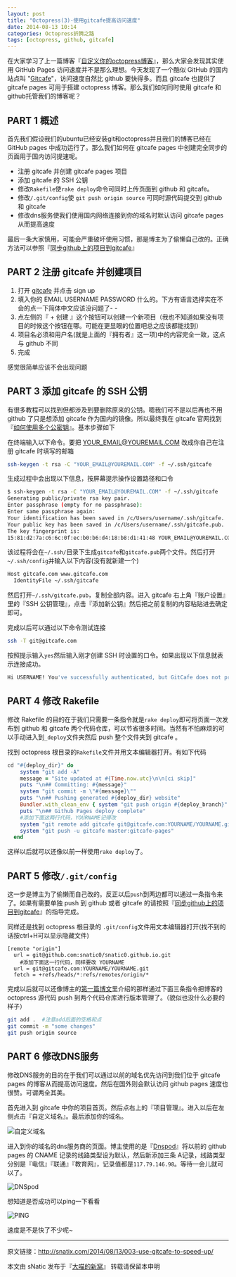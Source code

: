 ```yaml
---
layout: post
title: "Octopress(3)-使用gitcafe提高访问速度"
date: 2014-08-13 10:14
categories: Octopress折腾之路
tags: [octopress, github, gitcafe]
---
```


在大家学习了上一篇博客『[自定义你的octopress博客](http://snatix.com/2014/08/12/002-customize-your-octopress-blog/)』，那么大家会发现其实使用 GitHub Pages 访问速度并不是那么理想。今天发现了一个酷似 GitHub 的国内站点叫 "[Gitcafe](http://gitcafe.com)"，访问速度自然比 github 要快得多。而且 gitcafe 也提供了 gitcafe pages 可用于搭建 octopress 博客。那么我们如何同时使用 gitcafe 和 github托管我们的博客呢？

<!--more-->

## PART 1 概述

首先我们假设我们的ubuntu已经安装git和octopress并且我们的博客已经在 GitHub pages 中成功运行了。那么我们如何在 gitcafe pages 中创建完全同步的页面用于国内访问提速呢。

- 注册 gitcafe 并创建 gitcafe pages 项目
- 添加 gitcafe 的 SSH 公钥
- 修改`Rakefile`使`rake deploy`命令可同时上传页面到 github 和 gitcafe。
- 修改`/.git/config`使 `git push origin source` 可同时源代码提交到 github 和 gitcafe
- 修改dns服务使我们使用国内网络连接到你的域名时默认访问 gitcafe pages 从而提高速度

最后一条大家慎用，可能会严重破坏使用习惯，那是博主为了偷懒自己改的。正确方法可以参照『[同步github上的项目到gitcafe](http:/blog.csdn.net/forever_wind/article/details/37506263/)』

## PART 2 注册 gitcafe 并创建项目

1. 打开 [gitcafe](http://gitcafe.com) 并点击 sign up
2. 填入你的 EMAIL USERNAME PASSWORD 什么的。下方有语言选择实在不会的点一下简体中文应该没问题了- -
3. 点左侧的『 + 创建 』这个按钮可以创建一个新项目（我也不知道如果没有项目的时候这个按钮在哪。可能在更显眼的位置吧总之应该都能找到）
4. 项目名必须和用户名(就是上面的『拥有者』这一项)中的内容完全一致，这点与 github 不同
5. 完成

感觉很简单应该不会出现问题

## PART 3 添加 gitcafe 的 SSH 公钥

有很多教程可以找到但都涉及到要删除原来的公钥。嗯我们可不是以后再也不用 github 了只是想添加 gitcafe 作为国内的镜像。所以最终我在 gitcafe 官网找到『[如何使用多个公密钥](https://gitcafe.com/GitCafe/Help/wiki/如何同时使用多个公秘钥)』。基本步骤如下

在终端输入以下命令。要把 YOUR_EMAIL@YOUREMAIL.COM 改成你自己在注册 gitcafe 时填写的邮箱

``` bash
ssh-keygen -t rsa -C "YOUR_EMAIL@YOUREMAIL.COM" -f ~/.ssh/gitcafe
```

生成过程中会出现以下信息，按屏幕提示操作设置路径和口令

``` bash
$ ssh-keygen -t rsa -C "YOUR_EMAIL@YOUREMAIL.COM" -f ~/.ssh/gitcafe
Generating public/private rsa key pair.
Enter passphrase (empty for no passphrase):
Enter same passphrase again:
Your identification has been saved in /c/Users/username/.ssh/gitcafe.
Your public key has been saved in /c/Users/username/.ssh/gitcafe.pub.
The key fingerprint is:
15:81:d2:7a:c6:6c:0f:ec:b0:b6:d4:18:b8:d1:41:48 YOUR_EMAIL@YOUREMAIL.COM
```

该过程将会在`~/.ssh/`目录下生成`gitcafe`和`gitcafe.pub`两个文件。然后打开`~/.ssh/config`并输入以下内容(没有就新建一个)

``` bash
Host gitcafe.com www.gitcafe.com
  IdentityFile ~/.ssh/gitcafe
```

然后打开`~/.ssh/gitcafe.pub`，复制全部内容。进入 gitcafe 右上角『账户设置』里的『SSH 公钥管理』，点击『添加新公钥』然后把之前复制的内容粘贴进去确定即可。

完成以后可以通过以下命令测试连接

``` bash
ssh -T git@gitcafe.com
```

按照提示输入`yes`然后输入刚才创建 SSH 时设置的口令。如果出现以下信息就表示连接成功。

``` bash
Hi USERNAME! You've successfully authenticated, but GitCafe does not provide shell access.
```

## PART 4 修改 Rakefile

修改 Rakefile 的目的在于我们只需要一条指令就是`rake deploy`即可将页面一次发布到 github 和 gitcafe 两个代码仓库，可以节省很多时间。当然有不怕麻烦的可以手动进入到`_deploy`文件夹然后 push 整个文件夹到 gitcafe 。

找到 octopress 根目录的`Rakefile`文件并用文本编辑器打开。有如下代码

``` ruby
cd "#{deploy_dir}" do
    system "git add -A"
    message = "Site updated at #{Time.now.utc}\n\n[ci skip]"
    puts "\n## Committing: #{message}"
    system "git commit -m \"#{message}\""
    puts "\n## Pushing generated #{deploy_dir} website"
    Bundler.with_clean_env { system "git push origin #{deploy_branch}" }
    puts "\n## Github Pages deploy complete"
    #添加下面这两行代码，YOURNAME记得改
    system "git remote add gitcafe git@gitcafe.com:YOURNAME/YOURNAME.git >> /dev/null 2>&1"
    system "git push -u gitcafe master:gitcafe-pages"
  end
```

这样以后就可以还像以前一样使用`rake deploy`了。

## PART 5 修改`/.git/config`

这一步是博主为了偷懒而自己改的。反正以后`push`到两边都可以通过一条指令来了。如果有需要单独 push 到 github 或者 gitcafe 的请按照『[同步github上的项目到gitcafe](http:/blog.csdn.net/forever_wind/article/details/37506263/)』的指导完成。

同样还是找到 octopress 根目录的 `.git/config`文件用文本编辑器打开(找不到的话按ctrl+H可以显示隐藏文件)

``` text
[remote "origin"]
  url = git@github.com:snatic0/snatic0.github.io.git
	#添加下面这一行代码，同样要改 YOURNAME
  url = git@gitcafe.com:YOURNAME/YOURNAME.git
  fetch = +refs/heads/*:refs/remotes/origin/*
```

完成以后就可以还像博主的[第一篇博文](http://snatix.com/2014/08/09/001-how-to-create-octopress-blog/)里介绍的那样通过下面三条指令把博客的 octopress 源代码 push 到两个代码仓库进行版本管理了。（貌似也没什么必要的样子）

``` bash
git add .  #注意add后面的空格和点
git commit -m "some changes"
git push origin source
```

## PART 6 修改DNS服务

修改DNS服务的目的在于我们可以通过以前的域名优先访问到我们位于 gitcafe pages 的博客从而提高访问速度。然后在国外则会默认访问 github pages 速度也很赞。可谓两全其美。

首先进入到 gitcafe 中你的项目首页。然后点右上的『项目管理』。进入以后在左侧点击『自定义域名』。最后添加你的域名。

![自定义域名](http://ojgpkbakj.bkt.clouddn.com/2014081303.png)

进入到你的域名的dns服务商的页面。博主使用的是『[Dnspod](http://www.dnspod.cn/)』将以前的 github pages 的 CNAME 记录的线路类型设为默认，然后新添加三条 A记录，线路类型分别是『电信』『联通』『教育网』，记录值都是`117.79.146.98`。等待一会儿就可以了。

![DNSpod](http://ojgpkbakj.bkt.clouddn.com/2014081301.png)

想知道是否成功可以ping一下看看

![PING](http://ojgpkbakj.bkt.clouddn.com/2014081302.png)

速度是不是快了不少呢~

---

原文链接：http://snatix.com/2014/08/13/003-use-gitcafe-to-speed-up/

本文由 sNatic 发布于『[大喵的新窝](http://snatix.com)』 转载请保留本申明